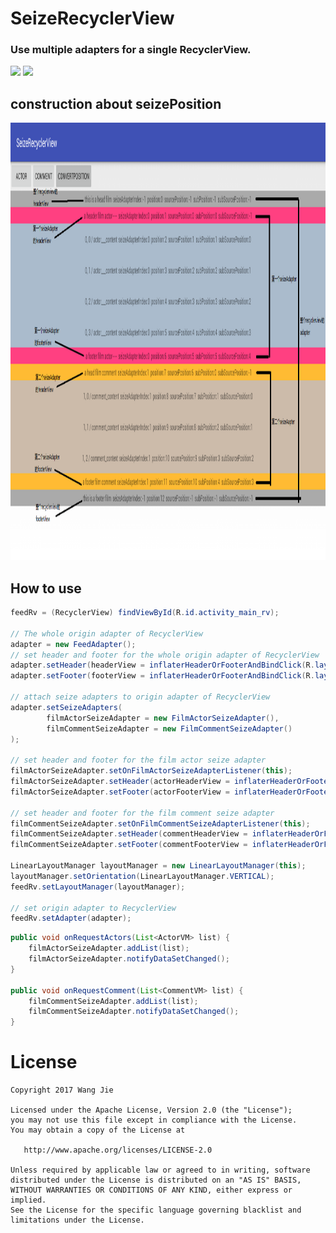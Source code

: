 # SeizeRecyclerView

### Use multiple adapters for a single RecyclerView.

<img src='screenshot/basic.gif' height='500px'/> <img src='screenshot/multi_type.gif' height='500px'/>

## construction about seizePosition

<img src='screenshot/basic_construction.png' height='700px'/>

## How to use

```java
feedRv = (RecyclerView) findViewById(R.id.activity_main_rv);

// The whole origin adapter of RecyclerView
adapter = new FeedAdapter();
// set header and footer for the whole origin adapter of RecyclerView
adapter.setHeader(headerView = inflaterHeaderOrFooterAndBindClick(R.layout.header_film));
adapter.setFooter(footerView = inflaterHeaderOrFooterAndBindClick(R.layout.footer_film));

// attach seize adapters to origin adapter of RecyclerView
adapter.setSeizeAdapters(
        filmActorSeizeAdapter = new FilmActorSeizeAdapter(),
        filmCommentSeizeAdapter = new FilmCommentSeizeAdapter()
);

// set header and footer for the film actor seize adapter
filmActorSeizeAdapter.setOnFilmActorSeizeAdapterListener(this);
filmActorSeizeAdapter.setHeader(actorHeaderView = inflaterHeaderOrFooterAndBindClick(R.layout.header_film_actor));
filmActorSeizeAdapter.setFooter(actorFooterView = inflaterHeaderOrFooterAndBindClick(R.layout.footer_film_actor));

// set header and footer for the film comment seize adapter
filmCommentSeizeAdapter.setOnFilmCommentSeizeAdapterListener(this);
filmCommentSeizeAdapter.setHeader(commentHeaderView = inflaterHeaderOrFooterAndBindClick(R.layout.header_film_comment));
filmCommentSeizeAdapter.setFooter(commentFooterView = inflaterHeaderOrFooterAndBindClick(R.layout.footer_film_comment));

LinearLayoutManager layoutManager = new LinearLayoutManager(this);
layoutManager.setOrientation(LinearLayoutManager.VERTICAL);
feedRv.setLayoutManager(layoutManager);

// set origin adapter to RecyclerView
feedRv.setAdapter(adapter);
```

```java
public void onRequestActors(List<ActorVM> list) {
    filmActorSeizeAdapter.addList(list);
    filmActorSeizeAdapter.notifyDataSetChanged();
}

public void onRequestComment(List<CommentVM> list) {
    filmCommentSeizeAdapter.addList(list);
    filmCommentSeizeAdapter.notifyDataSetChanged();
}
```

License
=======

    Copyright 2017 Wang Jie

    Licensed under the Apache License, Version 2.0 (the "License");
    you may not use this file except in compliance with the License.
    You may obtain a copy of the License at

       http://www.apache.org/licenses/LICENSE-2.0

    Unless required by applicable law or agreed to in writing, software
    distributed under the License is distributed on an "AS IS" BASIS,
    WITHOUT WARRANTIES OR CONDITIONS OF ANY KIND, either express or implied.
    See the License for the specific language governing blacklist and
    limitations under the License.

